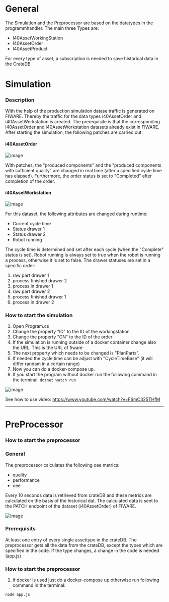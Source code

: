 # General

The Simulation and the Preprocessor are based on the datatypes in the programmhandler. The main three Types are:
- I40AssetWorkingStation
- I40AssetOrder
- I40AssetProduct

For every type of asset, a subscription is needed to save historical data in the CrateDB

# Simulation
### Description
With the help of the production simulation datase traffic is generated on FIWARE. Thereby the traffic for the data types i40AssetOrder and i40AssetWorkstation is created. The prerequisite is that the corresponding i40AssetOrder and i40AssetWorkstation datasets already exist in FIWARE.
After starting the simulation, the following patches are carried out:

#### i40AssetOrder
![image](https://user-images.githubusercontent.com/102011176/217534949-ec7f159d-d6a7-444d-8042-2cdc53575f3b.png)

With patches, the "produced components" and the "produced components with sufficient quality" are changed in real time (after a specified cycle time has elapsed).
Furthermore, the order status is set to "Completed" after completion of the order.

#### i40AssetWorkstation
![image](https://user-images.githubusercontent.com/102011176/217536109-5b60bae1-8370-4bfc-be36-1192b9d44b98.png)

For this dataset, the following attributes are changed during runtime:
* Current cycle time
* Status drawer 1
* Status drawer 2
* Robot running

The cycle time is determined and set after each cycle (when the "Complete" status is set). 
Robot running is always set to true when the robot is running a process, otherwise it is set to false. 
The drawer statuses are set in a specific order:

1. raw part drawer 1
2. process finished drawer 2
3. process in drawer 1
4. raw part drawer 2
5. process finished drawer 1
6. process in drawer 2

### How to start the simulation

1. Open Program.cs
2. Change the property "ID" to the ID of the workingstation
3. Change the property "ON" to the ID of the order
4. If the simulation is running outside of a docker container change also the URL. This is the URL of fiware
5. The next property which needs to be changed is "PlanParts".
6. If needed the cycle time can be adjust with "CycleTimeBase" (it will differ randam in a certain range)
7. Now you can do a docker-compose up. 
8. If you start the program without docker run the following command in the terminal:
`dotnet watch run`

![image](https://user-images.githubusercontent.com/102011176/217734710-fbcd4bc1-8b85-4948-a9e2-b68513ca3a22.png)

See how to use video:
https://www.youtube.com/watch?v=F6mC325THfM

---
# PreProcessor
### How to start the preprocessor

### General

The preprocessor calculates the following oee metrics:
- quality
- performance
- oee

Every 10 seconds data is retrieved from crateDB and these metrics are calculated on the basis of the historical dat. The calculated data is sent to the PATCH endpoint of the dataset (i40AssetOrder) of FIWARE.

![image](https://user-images.githubusercontent.com/102011176/217539750-f992c751-0b43-4797-8598-7ab6741a2a3f.png)


### Prerequisits

At least one entry of every single assettype in the crateDB.
The preprocessor gets all the data from the crateDB, except the types which are specified in the code. If the type changes, a change in the code is needed (app.js)

### How to start the preprocessor

1. if docker is used just do a docker-compose up otherwise run following command in the terminal:

`node app.js`



